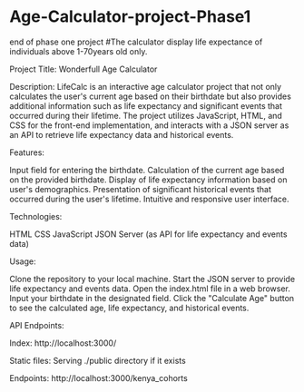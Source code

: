 # Age-Calculator-project-Phase1
end of phase one project
#The  calculator display life expectance of individuals above 1-70years old only.



Project Title: Wonderfull Age Calculator


Description:
LifeCalc is an interactive age calculator project that not only calculates the user's current age based on their birthdate but also provides additional information such as life expectancy and significant events that occurred during their lifetime. The project utilizes JavaScript, HTML, and CSS for the front-end implementation, and interacts with a JSON server as an API to retrieve life expectancy data and historical events.


Features:


Input field for entering the birthdate.
Calculation of the current age based on the provided birthdate.
Display of life expectancy information based on user's demographics.
Presentation of significant historical events that occurred during the user's lifetime.
Intuitive and responsive user interface.

Technologies:


HTML
CSS
JavaScript
JSON Server (as API for life expectancy and events data)

Usage:


Clone the repository to your local machine.
Start the JSON server to provide life expectancy and events data.
Open the index.html file in a web browser.
Input your birthdate in the designated field.
Click the "Calculate Age" button to see the calculated age, life expectancy, and historical events.

API Endpoints:

Index:
http://localhost:3000/

Static files:
Serving ./public directory if it exists

Endpoints:
http://localhost:3000/kenya_cohorts
